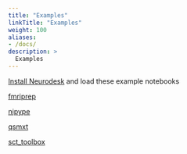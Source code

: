 ```yaml
---
title: "Examples"
linkTitle: "Examples"
weight: 100
aliases:
- /docs/
description: >
  Examples
---
```


[Install Neurodesk](https://www.neurodesk.org/docs/getting-started) and load these example notebooks

[fmriprep](https://github.com/NeuroDesk/example-notebooks/blob/main/fmriprep_example.ipynb)

[nipype](https://github.com/NeuroDesk/example-notebooks/blob/main/nipype_module_example.ipynb)

[qsmxt](https://github.com/NeuroDesk/example-notebooks/blob/main/qsmxt_example.ipynb)

[sct_toolbox](https://github.com/NeuroDesk/example-notebooks/blob/main/sct_toolbox_example.ipynb)